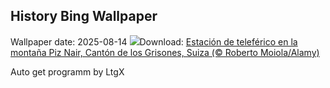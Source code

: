 ## History Bing Wallpaper
Wallpaper date: 2025-08-14
![](https://www.bing.com/th?id=OHR.PizNairPeak_ES-ES4449735655_UHD.jpg&w=1000)Download: [Estación de teleférico en la montaña Piz Nair, Cantón de los Grisones, Suiza (© Roberto Moiola/Alamy)](https://www.bing.com/th?id=OHR.PizNairPeak_ES-ES4449735655_UHD.jpg)

Auto get programm by LtgX
